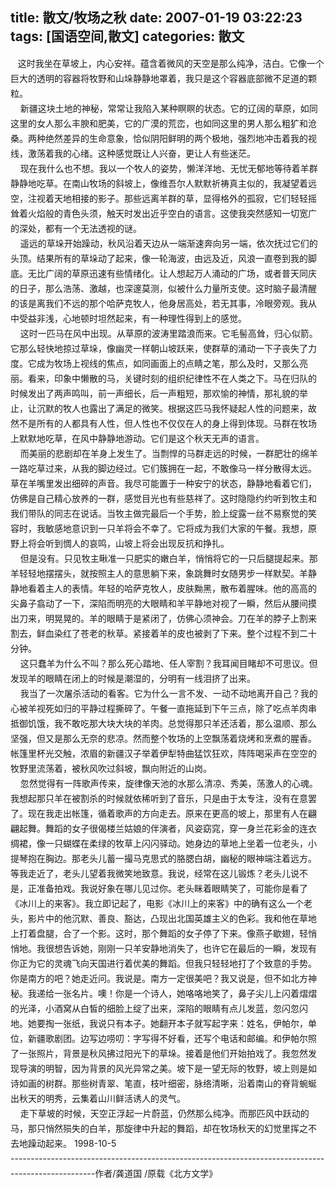 title: 散文/牧场之秋
date: 2007-01-19 03:22:23
tags: [国语空间,散文]
categories: 散文
---
 <p style="Line-HeiGHT: 18pt; MArGin: 0cm 0.25pt 0pt 0cm; mso-line-height-rule: exactly">  </p> 
 <p style="Line-HeiGHT: 18pt; MArGin: 0cm 0.25pt 0pt 0cm; mso-line-height-rule: exactly">  &nbsp;&nbsp;&nbsp;这时我坐在草坡上，内心安祥。蕴含着微风的天空是那么纯净，洁白。它像一个巨大的透明的容器将牧野和山垛静静地罩着，我只是这个容器底部微不足道的颗粒。</p> 
<!-- more --><p style="Line-HeiGHT: 18pt; MArGin: 0cm 0.25pt 0pt 0cm; mso-line-height-rule: exactly"> &nbsp;&nbsp;&nbsp; 新疆这块土地的神秘，常常让我陷入某种瞑瞑的状态。它的辽阔的草原，如同这里的女人那么丰腴和肥美，它的广漠的荒峦，也如同这里的男人那么粗犷和沧桑。两种绝然差异的生命意象，恰似阴阳鲜明的两个极地，强烈地冲击着我的视线，激荡着我的心绪。这种感觉既让人兴奋，更让人有些迷茫。</p> 
 <p style="Line-HeiGHT: 18pt; MArGin: 0cm 0.25pt 0pt 0cm; mso-line-height-rule: exactly"> &nbsp;&nbsp;&nbsp; 现在我什么也不想。我以一个牧人的姿势，懒洋洋地、无忧无郁地等待着羊群静静地吃草。在南山牧场的斜坡上，像维吾尔人默默祈祷真主似的，我凝望着远空，注视着天地相接的影子。那些远离羊群的草，显得格外的孤寂，它们轻轻摇耸着火焰般的青色头须，触天时发出近乎空白的语言。这使我突然感知一切宽广的深处，都有一个无法透视的谜。</p> 
 <p style="Line-HeiGHT: 18pt; MArGin: 0cm 0.25pt 0pt 0cm; mso-line-height-rule: exactly"> &nbsp;&nbsp;&nbsp; 遥远的草垛开始躁动，秋风沿着天边从一端渐速奔向另一端，依次抚过它们的头顶。结果所有的草垛动了起来，像一轮海波，由远及近，风浪一直卷到我的脚底。无比广阔的草原迅速有些情绪化。让人想起万人涌动的广场，或者普天同庆的日子，那么浩荡、激越，也深邃莫测，似被什么力量所支使。这时脑子最清醒的该是离我们不远的那个哈萨克牧人，他身居高处，若无其事，冷眼旁观。我从中受益非浅，心地顿时坦然起来，有一种理性得到上的感觉。</p> 
 <p style="Line-HeiGHT: 18pt; MArGin: 0cm 0.25pt 0pt 0cm; mso-line-height-rule: exactly"> &nbsp;&nbsp;&nbsp; 这时一匹马在风中出现。从草原的波涛里踏浪而来。它毛髻高耸，归心似箭。它那么轻快地掠过草垛，像幽灵一样朝山坡跃来，使群草的涌动一下子丧失了力度。它成为牧场上视线的焦点，如同画面上的点睛之笔，那么及时，又那么亮丽。看来，印象中懒散的马，关键时刻的组织纪律性不在人类之下。马在归队的时候发出了两声鸣叫，前一声细长，后一声粗短，那欢愉的神情，那礼貌的举止，让沉默的牧人也露出了满足的微笑。根据这匹马我怀疑起人性的问题来，故然不是所有的人都具有人性，但人性也不仅仅在人的身上得到体现。马群在牧场上默默地吃草，在风中静静地游动。它们是这个秋天无声的语言。</p> 
 <p style="Line-HeiGHT: 18pt; MArGin: 0cm 0.25pt 0pt 0cm; mso-line-height-rule: exactly"> &nbsp;&nbsp;&nbsp; 而美丽的悲剧却在羊身上发生了。当剽悍的马群走远的时候，一群肥壮的绵羊一路吃草过来，从我的脚边经过。它们簇拥在一起，不敢像马一样分散得太远。草在羊嘴里发出细碎的声音。我尽可能置于一种安宁的状态，静静地看着它们，仿佛是自己精心放养的一群，感觉目光也有些慈祥了。这时隐隐约约听到牧主和我们带队的同志在说话。当牧主做完最后一个手势，脸上绽露一丝不易察觉的笑容时，我敏感地意识到一只羊将会不幸了。它将成为我们大家的午餐。我想，原野上将会听到惆人的哀鸣，山坡上将会出现反抗和挣扎。</p> 
 <p style="Line-HeiGHT: 18pt; MArGin: 0cm 0.25pt 0pt 0cm; mso-line-height-rule: exactly"> &nbsp;&nbsp;&nbsp; 但是没有。只见牧主瞅准一只肥实的嫩白羊，悄悄将它的一只后腿提起来。那羊轻轻地摆摆头，就按照主人的意思躺下来，象跳舞时女随男步一样默契。羊静静地看着主人的表情。年轻的哈萨克牧人，皮肤黝黑，散布着腥味。他的高高的尖鼻子翕动了一下，深陷而明亮的大眼睛和羊平静地对视了一瞬，然后从腰间摸出刀来，明晃晃的。羊的眼睛于是紧闭了，仿佛心须神会。刀在羊的脖子上割来割去，鲜血染红了苍老的秋草。紧接着羊的皮也被剥了下来。整个过程不到二十分钟。</p> 
 <p style="Line-HeiGHT: 18pt; MArGin: 0cm 0.25pt 0pt 0cm; mso-line-height-rule: exactly"> &nbsp;&nbsp;&nbsp; 这只蠢羊为什么不叫？那么死心踏地、任人宰割？我耳闻目睹却不可思议。但发现羊的眼睛在闭上的时候是潮湿的，分明有一线泪挤了出来。</p> 
 <p style="Line-HeiGHT: 18pt; MArGin: 0cm 0.25pt 0pt 0cm; mso-line-height-rule: exactly"> &nbsp;&nbsp;&nbsp; 我当了一次屠杀活动的看客。它为什么一言不发、一动不动地离开自己？我的心被羊视死如归的平静过程撕碎了。午餐一直拖延到下午三点，除了吃点羊肉串抵御饥饿，我不敢吃那大块大块的羊肉。总觉得那只羊还活着，那么温顺、那么坚强，但又是那么无奈的悲凉。然而整个牧场的上空飘荡着烧烤和烹煮的腥香。帐篷里杯光交触，浓眉的新疆汉子举着伊犁特曲猛饮狂欢，阵阵喝采声在空空的牧野里流荡着，被秋风吹过斜坡，飘向附近的山岗。</p> 
 <p style="Line-HeiGHT: 18pt; MArGin: 0cm 0.25pt 0pt 0cm; mso-line-height-rule: exactly"> &nbsp;&nbsp;&nbsp; 忽然觉得有一阵歌声传来，旋律像天池的水那么清凉、秀美，荡激人的心魂。我想起那只羊在被割杀的时候就依稀听到了音乐，只是由于太专注，没有在意罢了。现在我走出帐篷，循着歌声的方向走去。原来在更高的坡上，那里有人在翩翩起舞。舞蹈的女子很偈楼兰姑娘的伴演者，风姿窈窕，穿一身兰花彩金的连衣绸裙，像一只蝴蝶在柔绿的牧草上闪闪驿动。她身边的草地上坐着一位老头，小提琴抱在胸边。那老头儿蓄一撮马克思式的胳腮白胡，幽秘的眼神端注着远方。等我走近了，老头儿望着我微笑地致意。我说，经常在这儿锻炼？老头儿说不是，正准备拍戏。我说好象在哪儿见过你。老头眯着眼睛笑了，可能你是看了《冰川上的来客》。我立即记起了，电影《冰川上的来客》中的确有这么一个老头，影片中的他沉默、善良、豁达，凸现出北国英雄主义的色彩。我和他在草地上打着盘腿，合了一个影。这时，那个舞蹈的女子停了下来。像燕子歇翅，轻悄悄地。我很想告诉她，刚刚一只羊安静地消失了，也许它在最后的一瞬，发现有你正为它的灵魂飞向天国进行着优美的舞蹈。但我只轻轻地打了个致意的手势。你是南方的吧？她走近问。我说是。南方一定很美吧？我又说是，但不如北方神秘。我递给一张名片。噢！你是一个诗人，她咯咯地笑了，鼻子尖儿上闪着熠熠的光泽，小酒窝从白皙的细脸上绽了出来，深陷的眼睛有点儿发蓝，忽闪忽闪地。她要掏一张纸，我说只有本子。她翻开本子就写起字来：姓名，伊帕尔，单位，新疆歌剧团。边写边唠叨：字写得不好看，还写个电话和邮编。和伊帕尔照了一张照片，背景是秋风拂过阳光下的草垛。接着是他们开始拍戏了。我忽然发现导演的明智，因为背景的风光异常之美。坡下是一望无际的牧野，坡上则是如诗如画的树群。那些树青翠、笔直，枝叶细密，脉络清晰，沿着南山的脊背蜿蜒出秋天的明秀，云集着山川鲜活诱人的灵气。</p> 
 <p style="Line-HeiGHT: 18pt; MArGin: 0cm 0.25pt 0pt 0cm; mso-line-height-rule: exactly"> &nbsp;&nbsp;&nbsp; 走下草坡的时候，天空正浮起一片蔚蓝，仍然那么纯净。而那匹风中跃动的马，那只悄然殒失的白羊，那旋律中升起的舞蹈，却在牧场秋天的幻觉里挥之不去地躁动起来。 1998-10-5</p> 
 <p style="Line-HeiGHT: 18pt; MArGin: 0cm 0.25pt 0pt 0cm; mso-line-height-rule: exactly"> ---------------------------------------------------------------------------------------------------作者/龚道国 /原载《北方文学》</p> 

